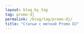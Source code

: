 ```yaml
---
layout: blog_by_tag
tag: promo-dj
permalink: /blog/tag/promo-dj/
title: "Статьи с меткой Promo DJ"
---
```

